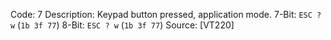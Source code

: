 Code: 7
Description: Keypad button pressed, application mode.
7-Bit: `ESC ? w` (`1b 3f 77`)
8-Bit: `ESC ? w` (`1b 3f 77`)
Source: [VT220]

